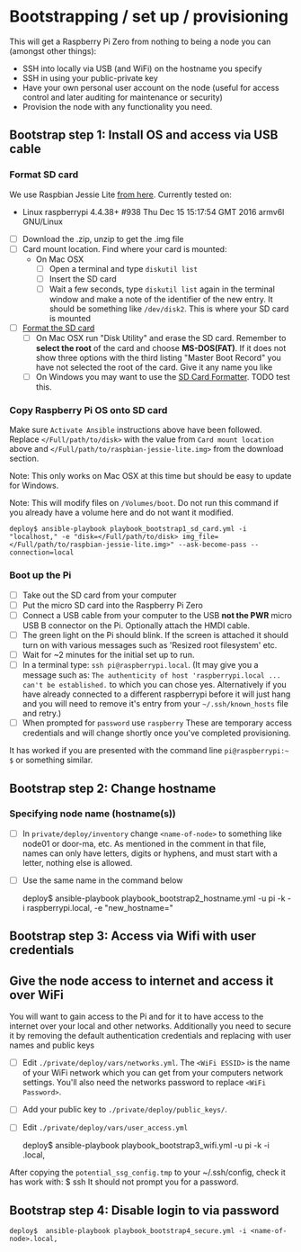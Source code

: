 

# Bootstrapping / set up / provisioning

This will get a Raspberry Pi Zero from nothing to being a node you can
(amongst other things):
  * SSH into locally via USB (and WiFi) on the hostname you specify
  * SSH in using your public-private key
  * Have your own personal user account on the node (useful for access
  control and later auditing for maintenance or security)
  * Provision the node with any functionality you need.

## Bootstrap step 1: Install OS and access via USB cable

### Format SD card

We use Raspbian Jessie Lite [from here](https://www.raspberrypi.org/downloads/raspbian/).
Currently tested on:
  * Linux raspberrypi 4.4.38+ #938 Thu Dec 15 15:17:54 GMT 2016 armv6l GNU/Linux

  - [ ] Download the .zip, unzip to get the .img file
  - [ ] Card mount location.  Find where your card is mounted:
    * On Mac OSX
      - [ ] Open a terminal and type `diskutil list`
      - [ ] Insert the SD card
      - [ ] Wait a few seconds, type `diskutil list` again in the terminal window
      and make a note of the identifier of the new entry.  It should be
      something like `/dev/disk2`.  This is where your SD card is mounted
  - [ ] [Format the SD card](https://www.andrewmunsell.com/blog/raspberry-pi-noobs-tutorial/)
    - [ ] On Mac OSX run "Disk Utility" and erase the SD card.  Remember to
    **select the root** of the card and choose **MS-DOS(FAT)**.  If it does not
    show three options with the third listing "Master Boot Record" you have not
    selected the root of the card.  Give it any name you like
    - [ ] On Windows you may want to use the
    [SD Card Formatter](https://www.sdcard.org/downloads/formatter_4/).
    TODO test this.

### Copy Raspberry Pi OS onto SD card

Make sure `Activate Ansible` instructions above have been followed.
Replace `</Full/path/to/disk>` with the value from `Card mount location` above and
`</Full/path/to/raspbian-jessie-lite.img>` from the download section.

Note: This only works on Mac OSX at this time but should be easy to update for
Windows.

Note: This will modify files on `/Volumes/boot`.  Do not run this command if
you already have a volume here and do not want it modified.

    deploy$ ansible-playbook playbook_bootstrap1_sd_card.yml -i "localhost," -e "disk=</Full/path/to/disk> img_file=</Full/path/to/raspbian-jessie-lite.img>" --ask-become-pass --connection=local

### Boot up the Pi

  - [ ] Take out the SD card from your computer
  - [ ] Put the micro SD card into the Raspberry Pi Zero
  - [ ] Connect a USB cable from your computer to the USB **not the PWR** micro
  USB B connector on the Pi.  Optionally attach the HMDI cable.
  - [ ] The green light on the Pi should blink.  If the screen is attached it
  should turn on with various messages such as 'Resized root filesystem' etc.
  - [ ] Wait for ~2 minutes for the initial set up to run.
  - [ ] In a terminal type: `ssh pi@raspberrypi.local`.
        (It may give you a message such as: `The authenticity of host 'raspberrypi.local ... can't be established.`
        to which you can chose yes.  Alternatively if you have already connected
        to a different raspberrypi before it will just hang and you will need to
        remove it's entry from your `~/.ssh/known_hosts` file and retry.)
  - [ ] When prompted for `password` use `raspberry`
        These are temporary access credentials and will change shortly once
        you've completed provisioning.

It has worked if you are presented with the command line `pi@raspberrypi:~ $` or something similar.

## Bootstrap step 2: Change hostname

### Specifying node name (hostname(s))

  - [ ] In `private/deploy/inventory` change `<name-of-node>` to something
  like node01 or door-ma, etc. As mentioned in the comment in that file, names
  can only have letters, digits or hyphens, and must start with a letter, nothing
  else is allowed.
  - [ ] Use the same name in the command below

    deploy$  ansible-playbook playbook_bootstrap2_hostname.yml -u pi -k -i raspberrypi.local, -e "new_hostname=<name-of-node>"

## Bootstrap step 3: Access via Wifi with user credentials

## Give the node access to internet and access it over WiFi

You will want to gain access to the Pi and for it to have access to the
internet over your local and other networks.  Additionally you need to secure it
by removing the default authentication credentials and replacing with user names
and public keys

  - [ ] Edit `./private/deploy/vars/networks.yml`.  The `<WiFi ESSID>`
  is the name of your WiFi network which you can get from your computers
  network settings.  You'll also need the networks password to replace
  `<WiFi Password>`.
  - [ ] Add your public key to `./private/deploy/public_keys/`.
  - [ ] Edit `./private/deploy/vars/user_access.yml`

    deploy$  ansible-playbook playbook_bootstrap3_wifi.yml -u pi -k -i <name-of-node>.local,

After copying the `potential_ssg_config.tmp` to your ~/.ssh/config, check it has
work with:  $ ssh <name-of-node>  It should not prompt you for a password.

## Bootstrap step 4: Disable login to via password

    deploy$  ansible-playbook playbook_bootstrap4_secure.yml -i <name-of-node>.local,
